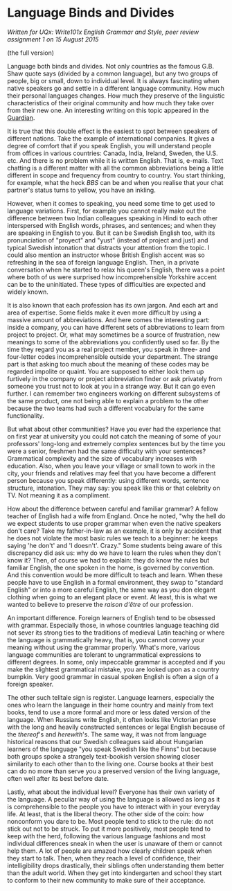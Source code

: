 Language Binds and Divides
==========================

_Written for UQx: Write101x English Grammar and Style, peer review assignment 1 on 15 August 2015_

(the full version)

Language both binds and divides. Not only countries as the famous G.B. Shaw quote says (divided by a common language), but any two groups of people, big or small, down to individual level. It is always fascinating when native speakers go and settle in a different language community. How much their personal languages changes. How much they preserve of the linguistic characteristics of their original community and how much they take over from their new one. An interesting writing on this topic appeared in the [Guardian](http://www.theguardian.com/media/mind-your-language/2014/oct/10/mind-your-language-american-english).

It is true that this double effect is the easiest to spot between speakers of different nations. Take the example of international companies. It gives a degree of comfort that if you speak English, you will understand people from offices in various countries: Canada, India, Ireland, Sweden, the U.S. etc. And there is no problem while it is written English. That is, e-mails. Text chatting is a different matter with all the common abbreviations being a little different in scope and frequency from country to country. You start thinking, for example, what the heck _BBS_ can be and when you realise that your chat partner's status turns to yellow, you have an inkling.

However, when it comes to speaking, you need some time to get used to language variations. First, for example you cannot really make out the difference between two Indian colleagues speaking in Hindi to each other interspersed with English words, phrases, and sentences; and when they are speaking in English to you. But it can be Swedish English too, with its pronunciation of "proyect" and "yust" (instead of project and just) and typical Swedish intonation that distracts your attention from the topic. I could also mention an instructor whose British English accent was so refreshing in the sea of foreign language English. Then, in a private conversation when he started to relax his queen's English, there was a point where both of us were surprised how incomprehensible Yorkshire accent can be to the uninitiated. These types of difficulties are expected and widely known.

It is also known that each profession has its own jargon. And each art and area of expertise. Some fields make it even more difficult by using a massive amount of abbreviations. And here comes the interesting part: inside a company, you can have different sets of abbreviations to learn from project to project. Or, what may sometimes be a source of frustration, new meanings to some of the abbreviations you confidently used so far. By the time they regard you as a real project member, you speak in three- and four-letter codes incomprehensible outside your department. The strange part is that asking too much about the meaning of these codes may be regarded impolite or quaint. You are supposed to either look them up furtively in the company or project abbreviation finder or ask privately from someone you trust not to look at you in a strange way. But it can go even further. I can remember two engineers working on different subsystems of the same product, one not being able to explain a problem to the other because the two teams had such a different vocabulary for the same functionality.

But what about other communities? Have you ever had the experience that on first year at university you could not catch the meaning of some of your professors' long-long and extremely complex sentences but by the time you were a senior, freshmen had the same difficulty with your sentences? Grammatical complexity and the size of vocabulary increases with education. Also, when you leave your village or small town to work in the city, your friends and relatives may feel that you have become a different person because you speak differently: using different words, sentence structure, intonation. They may say: you speak like this or that celebrity on TV. Not meaning it as a compliment. 

How about the difference between careful and familiar grammar? A fellow teacher of English had a wife from England. Once he noted, "why the hell do we expect students to use proper grammar when even the native speakers don't care? Take my father-in-law as an example, it is only by accident that he does not violate the most basic rules we teach to a beginner: he keeps saying 'he don't' and 'I doesn't'. Crazy." Some students being aware of this discrepancy did ask us: why do we have to learn the rules when they don't know it? Then, of course we had to explain: they do know the rules but familiar English, the one spoken in the home, is governed by convention. And this convention would be more difficult to teach and learn. When these people have to use English in a formal environment, they swap to "standard English" or into a more careful English, the same way as you don elegant clothing when going to an elegant place or event. At least, this is what we wanted to believe to preserve the _raison d'être_ of our profession.

An important difference. Foreign learners of English tend to be obsessed with grammar. Especially those, in whose countries language teaching did not sever its strong ties to the traditions of medieval Latin teaching or where the language is grammatically heavy, that is, you cannot convey your meaning without using the grammar properly. What's more, various language communities are tolerant to ungrammatical expressions to different degrees. In some, only impeccable grammar is accepted and if you make the slightest grammatical mistake, you are looked upon as a country bumpkin. Very good grammar in casual spoken English is often a sign of a foreign speaker. 

The other such telltale sign is register. Language learners, especially the ones who learn the language in their home country and mainly from text books, tend to use a more formal and more or less dated version of the language. When Russians write English, it often looks like Victorian prose with the long and heavily constructed sentences or legal English because of the _thereof_'s and _herewith_'s. The same way, it was not from language historical reasons that our Swedish colleagues said about Hungarian learners of the language "you speak Swedish like the Finns" but because both groups spoke a strangely text-bookish version showing closer similarity to each other than to the living one. Course books at their best can do no more than serve you a preserved version of the living language, often well after its best before date.

Lastly, what about the individual level? Everyone has their own variety of the language. A peculiar way of using the language is allowed as long as it is comprehensible to the people you have to interact with in your everyday life. At least, that is the liberal theory. The other side of the coin: how nonconform you dare to be. Most people tend to stick to the rule: do not stick out not to be struck. To put it more positively, most people tend to keep with the herd, following the various language fashions and most individual differences sneak in when the user is unaware of them or cannot help them. A lot of people are amazed how clearly children speak when they start to talk. Then, when they reach a level of confidence, their intelligibility drops drastically, their siblings often understanding them better than the adult world. When they get into kindergarten and school they start to conform to their new community to make sure of their acceptance.
